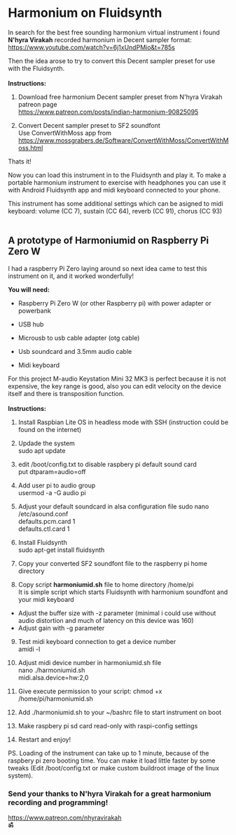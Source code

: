 # Harmonium on Fluidsynth

In search for the best free sounding harmonium virtual instrument i found **N'hyra Virakah** recorded harmonium in Decent sampler format:
https://www.youtube.com/watch?v=6j1xUndPMio&t=785s

Then the idea arose to try to convert this Decent sampler preset for use with the Fluidsynth.
<br>
<br>
**Instructions:**
<br>
1. Download free harmonium Decent sampler preset from N'hyra Virakah patreon page<br>
https://www.patreon.com/posts/indian-harmonium-90825095

2. Convert Decent sampler preset to SF2 soundfont<br>
Use ConvertWithMoss app from https://www.mossgrabers.de/Software/ConvertWithMoss/ConvertWithMoss.html

Thats it! 

Now you can load this instrument in to the Fluidsynth and play it. To make a portable harmonium instrument to exercise with headphones you can use it with Android Fluidsynth app and midi keyboard connected to your phone.

This instrument has some additional settings which can be asigned to midi keyboard: volume (CC 7), sustain (CC 64), reverb (CC 91), chorus (CC 93)
<br>
<br>
## A prototype of Harmoniumid on Raspberry Pi Zero W

I had a raspberry Pi Zero laying around so next idea came to test this instrument on it, and it worked wonderfully!

**You will need:**
<br>
 - Raspberry Pi Zero W (or other Raspberry pi) with power adapter or powerbank

 - USB hub
 - Microusb to usb cable adapter (otg cable)
 - Usb soundcard and 3.5mm audio cable 
 - Midi keyboard

For this project M-audio Keystation Mini 32 MK3 is perfect because it is not expensive, the key range is good, also you can edit velocity on the device itself and there is transposition function.<br>
<br>
**Instructions:**
<br>
1. Install Raspbian Lite OS in headless mode with SSH (instruction could be found on the internet)

2. Updade the system<br>
   sudo apt update 

4. edit /boot/config.txt to disable raspbery pi default sound card<br>
  put dtparam=audio=off<br>

5. Add user pi to audio group<br>
  usermod -a -G audio pi

6. Adjust your default soundcard in alsa configuration file
  sudo nano /etc/asound.conf<br> 
  defaults.pcm.card 1<br> 
  defaults.ctl.card 1<br>

6. Install Fluidsynth<br>
  sudo apt-get install fluidsynth

7. Copy your converted SF2 soundfont file to the raspberry pi home directory

8. Copy script **harmoniumid.sh** file to home directory /home/pi<br>
  It is simple script which starts Fluidsynth with harmonium soundfont and your midi keyboard<br>
  - Adjust the buffer size with -z parameter (minimal i could use without audio distortion and much of latency on this device was 160)<br>
  - Adjust gain with -g parameter<br>

9. Test midi keyboard connection to get a device number<br>
  amidi -l<br>

10. Adjust midi device number in harmoniumid.sh file<br>
  nano ./harmoniumid.sh<br>
  midi.alsa.device=hw:2,0<br>
  
11. Give execute permission to your script: chmod +x /home/pi/harmoniumid.sh<br>

12. Add ./harmoniumid.sh to your ~/bashrc file to start instrument on boot

13. Make raspbery pi sd card read-only with raspi-config settings

14. Restart and enjoy!

PS. Loading of the instrument can take up to 1 minute, because of the raspbery pi zero booting time. You can make it load little faster by some tweaks (Edit /boot/config.txt or make custom buildroot image of the linux system). 

### Send your thanks to N'hyra Virakah for a great harmonium recording and programming! 
https://www.patreon.com/nhyravirakah<br>
**ॐ**








